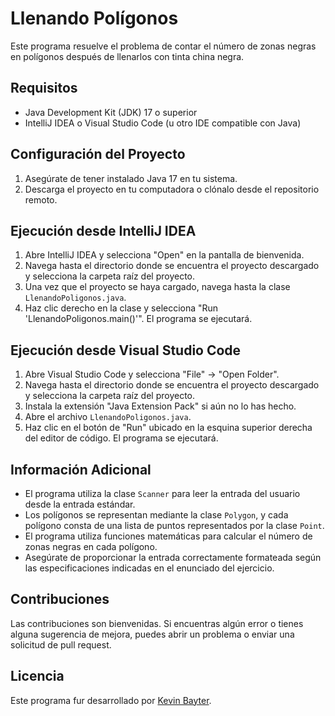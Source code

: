 # Llenando Polígonos

Este programa resuelve el problema de contar el número de zonas negras en polígonos después de llenarlos con tinta china negra.

## Requisitos

- Java Development Kit (JDK) 17 o superior
- IntelliJ IDEA o Visual Studio Code (u otro IDE compatible con Java)

## Configuración del Proyecto

1. Asegúrate de tener instalado Java 17 en tu sistema.
2. Descarga el proyecto en tu computadora o clónalo desde el repositorio remoto.

## Ejecución desde IntelliJ IDEA

1. Abre IntelliJ IDEA y selecciona "Open" en la pantalla de bienvenida.
2. Navega hasta el directorio donde se encuentra el proyecto descargado y selecciona la carpeta raíz del proyecto.
3. Una vez que el proyecto se haya cargado, navega hasta la clase `LlenandoPoligonos.java`.
4. Haz clic derecho en la clase y selecciona "Run 'LlenandoPoligonos.main()'". El programa se ejecutará.

## Ejecución desde Visual Studio Code

1. Abre Visual Studio Code y selecciona "File" -> "Open Folder".
2. Navega hasta el directorio donde se encuentra el proyecto descargado y selecciona la carpeta raíz del proyecto.
3. Instala la extensión "Java Extension Pack" si aún no lo has hecho.
4. Abre el archivo `LlenandoPoligonos.java`.
5. Haz clic en el botón de "Run" ubicado en la esquina superior derecha del editor de código. El programa se ejecutará.

## Información Adicional

- El programa utiliza la clase `Scanner` para leer la entrada del usuario desde la entrada estándar.
- Los polígonos se representan mediante la clase `Polygon`, y cada polígono consta de una lista de puntos representados por la clase `Point`.
- El programa utiliza funciones matemáticas para calcular el número de zonas negras en cada polígono.
- Asegúrate de proporcionar la entrada correctamente formateada según las especificaciones indicadas en el enunciado del ejercicio.

## Contribuciones

Las contribuciones son bienvenidas. Si encuentras algún error o tienes alguna sugerencia de mejora, puedes abrir un problema o enviar una solicitud de pull request.

## Licencia

Este programa fur desarrollado por [Kevin Bayter](https://www.bcod3r.com).
